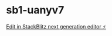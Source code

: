 # sb1-uanyv7

[Edit in StackBlitz next generation editor ⚡️](https://stackblitz.com/~/github.com/hirokiy-yoshida/sb1-uanyv7)